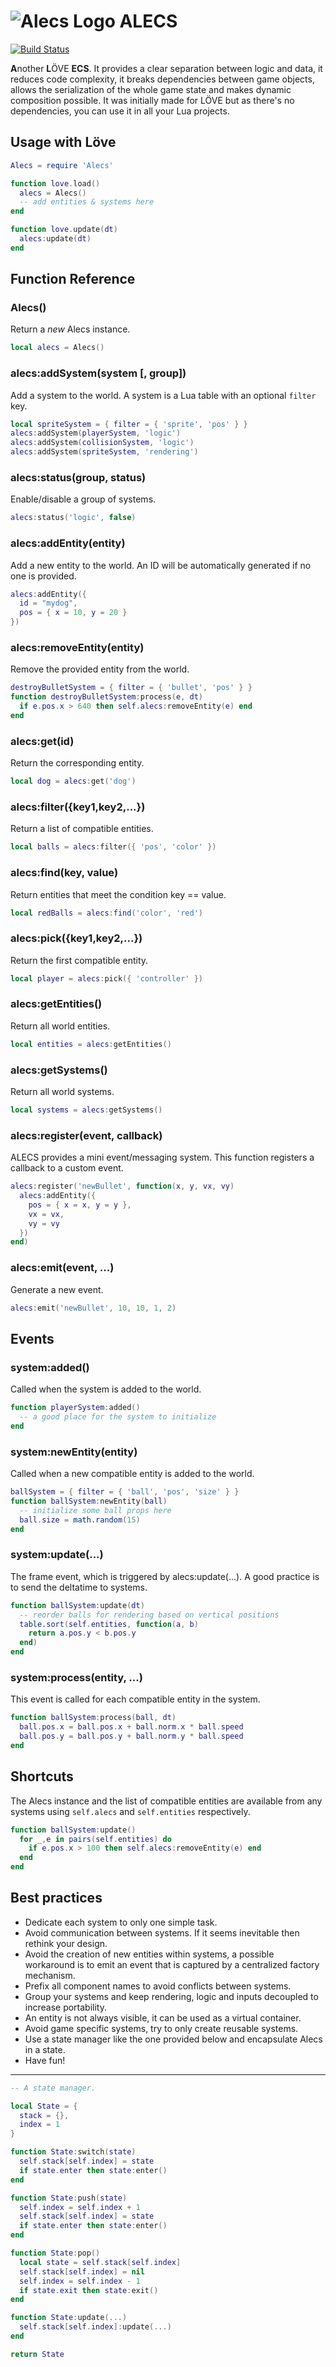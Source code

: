 # ![Alecs Logo](./icon.png) ALECS
[![Build Status](https://travis-ci.org/pcornier/Alecs.svg?branch=master)](https://travis-ci.org/pcornier/Alecs)


**A**nother **L**ÖVE **ECS**. It provides a clear separation between logic and data, it reduces code complexity, it breaks dependencies between game objects, allows the serialization of the whole game state and makes dynamic composition possible. It was initially made for LÖVE but as there's no dependencies, you can use it in all your Lua projects.

## Usage with Löve

```lua
Alecs = require 'Alecs'

function love.load()
  alecs = Alecs()
  -- add entities & systems here
end

function love.update(dt)
  alecs:update(dt)
end
```

## Function Reference

### Alecs()
Return a *new* Alecs instance.
```lua
local alecs = Alecs()
```

### alecs:addSystem(system [, group])
Add a system to the world. A system is a Lua table with an optional `filter` key.
```lua
local spriteSystem = { filter = { 'sprite', 'pos' } }
alecs:addSystem(playerSystem, 'logic')
alecs:addSystem(collisionSystem, 'logic')
alecs:addSystem(spriteSystem, 'rendering')
```

### alecs:status(group, status)
Enable/disable a group of systems.
```lua
alecs:status('logic', false)
```

### alecs:addEntity(entity)
Add a new entity to the world. An ID will be automatically generated if no one is provided.
```lua
alecs:addEntity({
  id = "mydog",
  pos = { x = 10, y = 20 }
})
```

### alecs:removeEntity(entity)
Remove the provided entity from the world.
```lua
destroyBulletSystem = { filter = { 'bullet', 'pos' } }
function destroyBulletSystem:process(e, dt)
  if e.pos.x > 640 then self.alecs:removeEntity(e) end
end
```

### alecs:get(id)
Return the corresponding entity.
```lua
local dog = alecs:get('dog')
```

### alecs:filter({key1,key2,...})
Return a list of compatible entities.
```lua
local balls = alecs:filter({ 'pos', 'color' })
```

### alecs:find(key, value)
Return entities that meet the condition key == value.
```lua
local redBalls = alecs:find('color', 'red')
```

### alecs:pick({key1,key2,...})
Return the first compatible entity.
```lua
local player = alecs:pick({ 'controller' })
```

### alecs:getEntities()
Return all world entities.
```lua
local entities = alecs:getEntities()
```

### alecs:getSystems()
Return all world systems.
```lua
local systems = alecs:getSystems()
```

### alecs:register(event, callback)
ALECS provides a mini event/messaging system. This function registers a callback to a custom event.
```lua
alecs:register('newBullet', function(x, y, vx, vy)
  alecs:addEntity({
    pos = { x = x, y = y },
    vx = vx,
    vy = vy
  })
end)
```

### alecs:emit(event, ...)
Generate a new event.
```lua
alecs:emit('newBullet', 10, 10, 1, 2)
```

## Events

### system:added()
Called when the system is added to the world.
```lua
function playerSystem:added()
  -- a good place for the system to initialize
end
```

### system:newEntity(entity)
Called when a new compatible entity is added to the world.
```lua
ballSystem = { filter = { 'ball', 'pos', 'size' } }
function ballSystem:newEntity(ball)
  -- initialize some ball props here
  ball.size = math.random(15)
end
```

### system:update(...)
The frame event, which is triggered by alecs:update(...). A good practice is to send the deltatime to systems.
```lua
function ballSystem:update(dt)
  -- reorder balls for rendering based on vertical positions
  table.sort(self.entities, function(a, b)
    return a.pos.y < b.pos.y
  end)
end
```

### system:process(entity, ...)
This event is called for each compatible entity in the system.
```lua
function ballSystem:process(ball, dt)
  ball.pos.x = ball.pos.x + ball.norm.x * ball.speed
  ball.pos.y = ball.pos.y + ball.norm.y * ball.speed
end
```

## Shortcuts

The Alecs instance and the list of compatible entities are available from any systems using `self.alecs` and `self.entities` respectively.
```lua
function ballSystem:update()
  for _,e in pairs(self.entities) do
    if e.pos.x > 100 then self.alecs:removeEntity(e) end
  end
end
```

## Best practices

- Dedicate each system to only one simple task.
- Avoid communication between systems. If it seems inevitable then rethink your design.
- Avoid the creation of new entities within systems, a possible workaround is to emit an event that is captured by a centralized factory mechanism.
- Prefix all component names to avoid conflicts between systems.
- Group your systems and keep rendering, logic and inputs decoupled to increase portability.
- An entity is not always visible, it can be used as a virtual container.
- Avoid game specific systems, try to only create reusable systems.
- Use a state manager like the one provided below and encapsulate Alecs in a state.
- Have fun!


---

```lua
-- A state manager.

local State = {
  stack = {},
  index = 1
}

function State:switch(state)
  self.stack[self.index] = state
  if state.enter then state:enter()
end

function State:push(state)
  self.index = self.index + 1
  self.stack[self.index] = state
  if state.enter then state:enter()
end

function State:pop()
  local state = self.stack[self.index]
  self.stack[self.index] = nil
  self.index = self.index - 1
  if state.exit then state:exit()
end

function State:update(...)
  self.stack[self.index]:update(...)
end

return State
```
